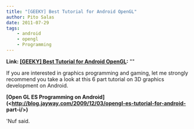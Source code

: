 ```yaml
---
title: "[GEEKY] Best Tutorial for Android OpenGL"
author: Pito Salas
date: 2011-07-29
tags:
    - android
    - opengl
    - Programming
---
```


**Link: [[GEEKY] Best Tutorial for Android OpenGL](None):** ""



If you are interested in graphics programming and gaming, let me strongly
recommend you take a look at this 6 part tutorial on 3D graphics development
on Android.

**[Open GL ES Programming on
Android](<http://blog.jayway.com/2009/12/03/opengl-es-tutorial-for-android-
part-i/>)**

'Nuf said.


